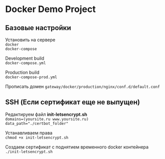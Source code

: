 # Docker Demo Project  

## Базовые настройки
Установить на сервере  
```docker```  
```docker-compose```  

Development build  
```docker-compose.yml```

Production build  
```docker-compose-prod.yml```

Прописать домен
```gateway/docker/production/nginx/conf.d/default.conf```

## SSH (Если сертификат еще не выпущен)  

Редактируем файл **init-letsencrypt.sh**  
```domains=(yoursite.ru www.yoursite.ru)```  
```data_path="./certbot_folder"```  

Устанавливаем права  
```chmod +x init-letsencrypt.sh```  

Создаем сертификат с поднятием временного docker контейнера  
```./init-letsencrypt.sh```


